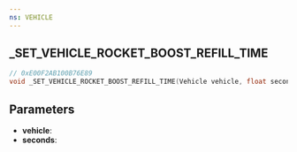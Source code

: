 ```yaml
---
ns: VEHICLE
---
```

## _SET_VEHICLE_ROCKET_BOOST_REFILL_TIME

```c
// 0xE00F2AB100B76E89
void _SET_VEHICLE_ROCKET_BOOST_REFILL_TIME(Vehicle vehicle, float seconds);
```


## Parameters
* **vehicle**: 
* **seconds**:

